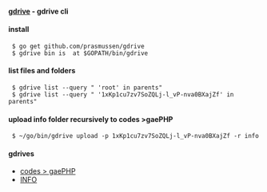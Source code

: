 #### [gdrive](https://github.com/gdrive-org/gdrive) - gdrive cli

#### install
```
 $ go get github.com/prasmussen/gdrive
 $ gdrive bin is  at $GOPATH/bin/gdrive
```
#### list files and folders 
```
 $ gdrive list --query " 'root' in parents"
 $ gdrive list --query " '1xKp1cu7zv7SoZQLj-l_vP-nva0BXajZf' in parents"
```
#### upload info folder recursively to codes >gaePHP
```
 $ ~/go/bin/gdrive upload -p 1xKp1cu7zv7SoZQLj-l_vP-nva0BXajZf -r info
```
#### gdrives
- [codes > gaePHP](https://drive.google.com/drive/folders/1xKp1cu7zv7SoZQLj-l_vP-nva0BXajZf)
- [INFO](https://drive.google.com/drive/folders/1VkFWrO0NVdq9n0eG2mkutCx_1SHdR5In)